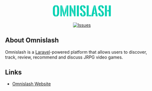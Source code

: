 <p align="center">
    <img src="public/images/logo.svg" width="200" alt="Omnislash logo" />
</p>
<p align="center">
  <a href="https://github.com/omnislash-co/core/issues"><img src="https://img.shields.io/github/issues/omnislash-co/core.svg?sanitize=true" alt="Issues"></a>
</p>

## About Omnislash

Omnislash is a [Laravel](https://laravel.com)-powered platform that allows users to discover, track, review, recommend and discuss JRPG video games.

## Links

- [Omnislash Website](https://omnislash.co)